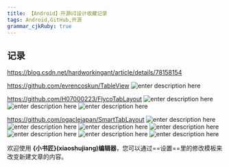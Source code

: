 ```yaml
---
title: 【Android】开源UI设计收藏记录 
tags: Android,GitHub,开源
grammar_cjkRuby: true
---
```

## 记录
https://blog.csdn.net/hardworkingant/article/details/78158154


https://github.com/evrencoskun/TableView
![enter description here][1]

https://github.com/H07000223/FlycoTabLayout
![enter description here][2]
![enter description here][3]
![enter description here][4]

https://github.com/ogaclejapan/SmartTabLayout
![enter description here][5]
![enter description here][6]
![enter description here][7]
![enter description here][8]
![enter description here][9]
![enter description here][10]
![enter description here][11]


欢迎使用 **{小书匠}(xiaoshujiang)编辑器**，您可以通过==设置==里的修改模板来改变新建文章的内容。

[1]: ./images/TableView-0_8_5_1_2.gif "TableView-0_8_5_1_2.gif"
[2]: ./images/preview_1.gif "preview_1.gif"
[3]: ./images/preview_2.gif "preview_2.gif"
[4]: ./images/preview_3.gif "preview_3.gif"
[5]: ./images/demo1.gif "demo1.gif"
[6]: ./images/demo2.gif "demo2.gif"
[7]: ./images/demo3.gif "demo3.gif"
[8]: ./images/demo4.gif "demo4.gif"
[9]: ./images/demo5.gif "demo5.gif"
[10]: ./images/demo6.gif "demo6.gif"
[11]: ./images/demo7.gif "demo7.gif"